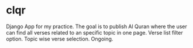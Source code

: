 # clqr
Django App for  my practice.
The goal is to publish Al Quran where the user can find all verses related to  an specific topic in one page.
Verse list filter option.
Topic wise verse selection.
Ongoing.
